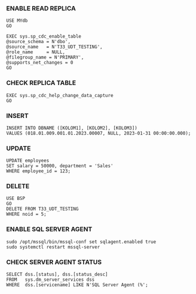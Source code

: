 ### ENABLE READ REPLICA
```
USE MYdb
GO

EXEC sys.sp_cdc_enable_table
@source_schema = N'dbo',
@source_name   = N'T33_UDT_TESTING',
@role_name     = NULL,
@filegroup_name = N'PRIMARY',
@supports_net_changes = 0
GO
```

### CHECK REPLICA TABLE
```
EXEC sys.sp_cdc_help_change_data_capture 
GO
```

### INSERT
```
INSERT INTO DBNAME ([KOLOM1], [KOLOM2], [KOLOM3])
VALUES (018.01.009.001.01.2023.00007, NULL, 2023-01-31 00:00:00.000);
```

### UPDATE
```
UPDATE employees
SET salary = 50000, department = 'Sales'
WHERE employee_id = 123;
```
### DELETE
```
USE BSP
GO
DELETE FROM T33_UDT_TESTING
WHERE noid = 5;
```

### ENABLE SQL SERVER AGENT
```
sudo /opt/mssql/bin/mssql-conf set sqlagent.enabled true 
sudo systemctl restart mssql-server
```
### CHECK SERVER AGENT STATUS
```
SELECT dss.[status], dss.[status_desc]
FROM   sys.dm_server_services dss
WHERE  dss.[servicename] LIKE N'SQL Server Agent (%';
```
